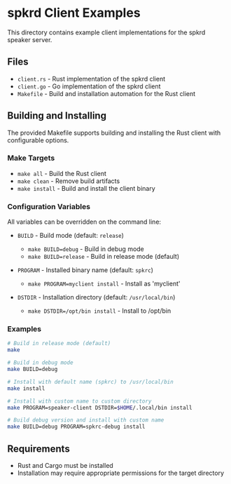# spkrd Client Examples

This directory contains example client implementations for the spkrd speaker server.

## Files

- `client.rs` - Rust implementation of the spkrd client
- `client.go` - Go implementation of the spkrd client
- `Makefile` - Build and installation automation for the Rust client

## Building and Installing

The provided Makefile supports building and installing the Rust client with configurable options.

### Make Targets

- `make all` - Build the Rust client
- `make clean` - Remove build artifacts
- `make install` - Build and install the client binary

### Configuration Variables

All variables can be overridden on the command line:

- `BUILD` - Build mode (default: `release`)
  - `make BUILD=debug` - Build in debug mode
  - `make BUILD=release` - Build in release mode (default)

- `PROGRAM` - Installed binary name (default: `spkrc`)
  - `make PROGRAM=myclient install` - Install as 'myclient'

- `DSTDIR` - Installation directory (default: `/usr/local/bin`)
  - `make DSTDIR=/opt/bin install` - Install to /opt/bin

### Examples

```bash
# Build in release mode (default)
make

# Build in debug mode
make BUILD=debug

# Install with default name (spkrc) to /usr/local/bin
make install

# Install with custom name to custom directory
make PROGRAM=speaker-client DSTDIR=$HOME/.local/bin install

# Build debug version and install with custom name
make BUILD=debug PROGRAM=spkrc-debug install
```

## Requirements

- Rust and Cargo must be installed
- Installation may require appropriate permissions for the target directory
